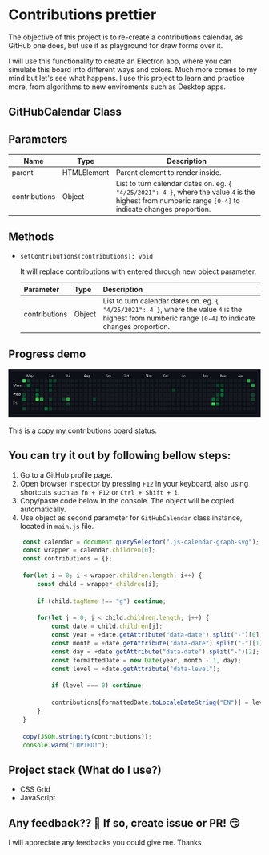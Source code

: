 # **Contributions prettier**

The objective of this project is to re-create a contributions calendar, as GitHub one does, but use it as playground for draw forms over it. 

I will use this functionality to create an Electron app, where you can simulate this board into different ways and colors. Much more comes to my mind but let's see what happens. I use this project to learn and practice more, from algorithms to new enviroments such as Desktop apps.

## **GitHubCalendar Class**

## Parameters

| Name | Type | Description |
| --------- | ---- | ----------- |
| parent | HTMLElement | Parent element to render inside.
| contributions | Object | List to turn calendar dates on. eg. `{ "4/25/2021": 4 }`, where the value `4` is the highest from numberic range `[0-4]` to indicate changes proportion.

## Methods

- `setContributions(contributions): void`

    It will replace contributions with entered through new object parameter.

    | Parameter | Type | Description |
    | --------- | ---- | ----------- |
    | contributions | Object | List to turn calendar dates on. eg. `{ "4/25/2021": 4 }`, where the value `4` is the highest from numberic range `[0-4]` to indicate changes proportion. 

## **Progress demo**

![Progress demo](./src/images/progress-1.jpg)

This is a copy my contributions board status. 

## **You can try it out by following bellow steps:**

1. Go to a GitHub profile page.
2. Open browser inspector by pressing `F12` in your keyboard, also using shortcuts such as `fn + F12` or `Ctrl + Shift + i`.
3. Copy/paste code below in the console. The object will be copied automatically.
4. Use object as second parameter for `GitHubCalendar` class instance, located in `main.js` file.

```JavaScript
    const calendar = document.querySelector(".js-calendar-graph-svg");
    const wrapper = calendar.children[0];
    const contributions = {};

    for(let i = 0; i < wrapper.children.length; i++) {
        const child = wrapper.children[i];
        
        if (child.tagName !== "g") continue;
        
        for(let j = 0; j < child.children.length; j++) {
            const date = child.children[j];
            const year = +date.getAttribute("data-date").split("-")[0];
            const month = +date.getAttribute("data-date").split("-")[1];
            const day = +date.getAttribute("data-date").split("-")[2];
            const formattedDate = new Date(year, month - 1, day);
            const level = +date.getAttribute("data-level");

            if (level === 0) continue;
            
            contributions[formattedDate.toLocaleDateString("EN")] = level;
        }
    }

    copy(JSON.stringify(contributions));
    console.warn("COPIED!");
```

## **Project stack (What do I use?)**
- CSS Grid
- JavaScript

## **Any feedback?? 🤔 If so, create issue or PR!** 😏 

I will appreciate any feedbacks you could give me. Thanks

